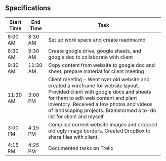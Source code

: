 ## Specifications

|  Start Time | End Time | Task |
|---|---|---|
| 8:00 AM | 8:30 AM | Set up work space and create readme.md |
| 8:30 AM | 9:30 AM | Create google drive, google sheets, and google doc to collaborate with client |
| 9:30 AM | 11:30 AM | Copy content from website to google doc and sheet, prepare material for client meeting |
| 11:30 AM | 3:00 PM | Client meeting - Went over old website and created a wireframe for website layout. Provided client with google docs and sheets for them to edit web content and plant inventory. Received a few photos and videos of landscaping projects. Brainstormed a to-do list for client and myself |
| 3:00 PM | 4:15 PM | Compiled current website images and cropped old ugly image borders. Created DropBox to share files with client. |
| 4:15 PM | 4:25 PM | Documented tasks on Trello |
